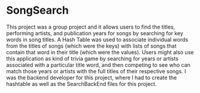# SongSearch
This project was  a group project and it allows users to find the titles, performing artists, and publication years for songs by searching for key words in song titles. A Hash Table was used to associate individual words from the titles of songs (which were the keys) with lists of songs that contain that word in their title (which were the values). Users might also use this application as kind of trivia game by searching for years or artists associated with a particular title word, and then competing to see who can match those years or artists with the full titles of their respective songs. I was the backend developer for this project, where I had to create the hashtable as well as the SearchBackEnd files for this project.
